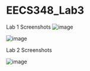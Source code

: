 # EECS348_Lab3

Lab 1 Screenshots
![image](https://user-images.githubusercontent.com/123595115/219510958-12ac088a-d10e-4a57-934d-14b9d982410e.png)

![image](https://user-images.githubusercontent.com/123595115/219511018-edbdf1ec-467e-4a74-8f25-67d88252ef3f.png)


Lab 2 Screenshots


![image](https://user-images.githubusercontent.com/123595115/219511437-08108656-3857-4acd-98db-12a6f8ad029f.png)
